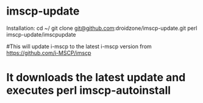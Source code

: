 # imscp-update

Installation:
cd ~/
git clone git@github.com:droidzone/imscp-update.git
perl imscp-update/imscpupdate

#This will update i-mscp to the latest i-mscp version from https://github.com/i-MSCP/imscp
# It downloads the latest update and executes perl imscp-autoinstall

